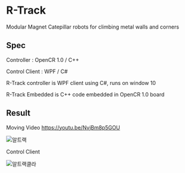 # R-Track
Modular Magnet Catepillar robots for climbing metal walls and corners

## Spec
Controller : OpenCR 1.0 / C++

Control Client : WPF / C#

R-Track controller is WPF client using C#, runs on window 10

R-Track Embedded is C++ code embedded in OpenCR 1.0 board


## Result

Moving Video
https://youtu.be/NvjBm8p5GOU

![알트랙](https://user-images.githubusercontent.com/62084431/103194921-72e20f00-4924-11eb-8fdc-61826bf50ced.PNG)

Control Client 

![알트랙클라](https://user-images.githubusercontent.com/62084431/103195376-80e45f80-4925-11eb-9ef1-b4a956c2d487.PNG)

